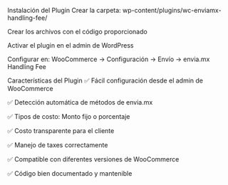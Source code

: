 Instalación del Plugin
Crear la carpeta: wp-content/plugins/wc-enviamx-handling-fee/

Crear los archivos con el código proporcionado

Activar el plugin en el admin de WordPress

Configurar en: WooCommerce → Configuración → Envío → envia.mx Handling Fee

Características del Plugin
✅ Fácil configuración desde el admin de WooCommerce

✅ Detección automática de métodos de envia.mx

✅ Tipos de costo: Monto fijo o porcentaje

✅ Costo transparente para el cliente

✅ Manejo de taxes correctamente

✅ Compatible con diferentes versiones de WooCommerce

✅ Código bien documentado y mantenible
